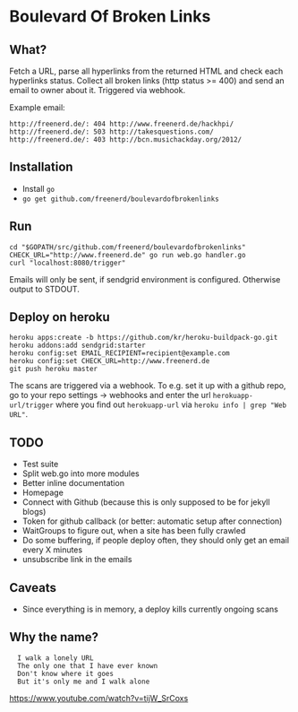 # Boulevard Of Broken Links
## What?

Fetch a URL, parse all hyperlinks from the returned HTML and check each hyperlinks status. Collect all broken links (http status >= 400) and send an email to owner about it. Triggered via webhook.

Example email:

```
http://freenerd.de/: 404 http://www.freenerd.de/hackhpi/
http://freenerd.de/: 503 http://takesquestions.com/
http://freenerd.de/: 403 http://bcn.musichackday.org/2012/
```

## Installation

* Install `go`
* `go get github.com/freenerd/boulevardofbrokenlinks`

## Run

```
cd "$GOPATH/src/github.com/freenerd/boulevardofbrokenlinks"
CHECK_URL="http://www.freenerd.de" go run web.go handler.go
curl "localhost:8080/trigger"
```

Emails will only be sent, if sendgrid environment is configured. Otherwise output to STDOUT.

## Deploy on heroku

```
heroku apps:create -b https://github.com/kr/heroku-buildpack-go.git
heroku addons:add sendgrid:starter
heroku config:set EMAIL_RECIPIENT=recipient@example.com
heroku config:set CHECK_URL=http://www.freenerd.de
git push heroku master
```

The scans are triggered via a webhook. To e.g. set it up with a github repo, go to your repo settings -> webhooks and enter the url `herokuapp-url/trigger` where you find out `herokuapp-url` via `heroku info | grep "Web URL"`.

## TODO

* Test suite
* Split web.go into more modules
* Better inline documentation
* Homepage
* Connect with Github (because this is only supposed to be for jekyll blogs)
* Token for github callback (or better: automatic setup after connection)
* WaitGroups to figure out, when a site has been fully crawled
* Do some buffering, if people deploy often, they should only get an email every X minutes
* unsubscribe link in the emails

## Caveats

- Since everything is in memory, a deploy kills currently ongoing scans

## Why the name?

```
  I walk a lonely URL
  The only one that I have ever known
  Don't know where it goes
  But it's only me and I walk alone
```

https://www.youtube.com/watch?v=tijW_SrCoxs

